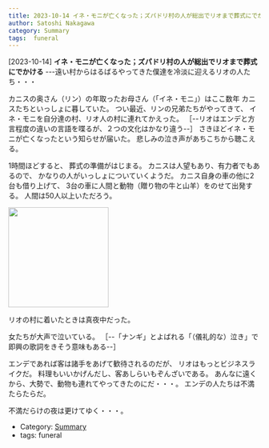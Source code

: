 ```yaml
---
title: 2023-10-14 イネ・モニが亡くなった；ズパドリ村の人が総出でリオまで葬式にでかける ---遠い村からはるばるやってきた僕達を冷淡に迎えるリオの人たち・・・
author: Satoshi Nakagawa
category: Summary
tags:  funeral
---
```


[2023-10-14] **イネ・モニが亡くなった；ズパドリ村の人が総出でリオまで葬式にでかける**  ---遠い村からはるばるやってきた僕達を冷淡に迎えるリオの人たち・・・

 カニスの奥さん（リン）の年取ったお母さん（「イネ・モニ」）はここ数年
カニスたちといっしょに暮していた。
つい最近、リンの兄弟たちがやってきて、
イネ・モニを自分達の村、リオ人の村に連れてかえった。
［--リオはエンデと方言程度の違いの言語を喋るが、２つの文化はかなり違う--］
さきほどイネ・モニが亡くなったという知らせが届いた。
悲しみの泣き声があちこちから聴こえる。

 1時間ほどすると、
葬式の準備がはじまる。
カニスは人望もあり、有力者でもあるので、
かなりの人がいっしょについていくようだ。
カニス自身の車の他に2台も借り上げて、
3台の車に人間と動物（贈り物の牛と山羊）をのせて出発する。
人間は50人以上いただろう。

<img src="/pict/2023-10-15-eko.jpg)" alt="" width="200"/>

 リオの村に着いたときは真夜中だった。

 女たちが大声で泣いている。
［--「ナンギ」とよばれる「（儀礼的な）泣き」で即興の歌詞をきそう意味もある--］

 エンデであれば客は諸手をあげて歓待されるのだが、
リオはもっとビジネスライクだ。
料理もいいかげんだし、客あしらいもぞんざいである。
あんなに遠くから、大勢で、動物も連れてやってきたのにだ・・・。
エンデの人たちは不満たらたらだ。

 不満だらけの夜は更けてゆく・・・。

- Category: [Summary](https://merapano.github.io/categories.html#Summary)
- tags:  funeral
